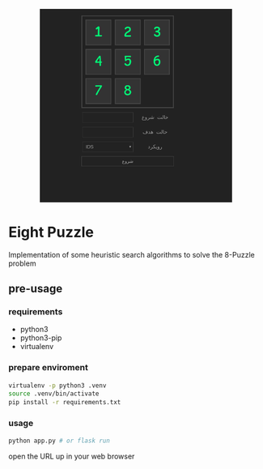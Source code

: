 <p align="center"><img src="screen-shot.png" width="380"></p>

# Eight Puzzle
Implementation of some heuristic search algorithms to solve the 8-Puzzle problem

## pre-usage

### requirements
- python3
- python3-pip
- virtualenv

### prepare enviroment
```sh
virtualenv -p python3 .venv
source .venv/bin/activate
pip install -r requirements.txt
```

### usage
```sh
python app.py # or flask run
```

open the URL up in your web browser
